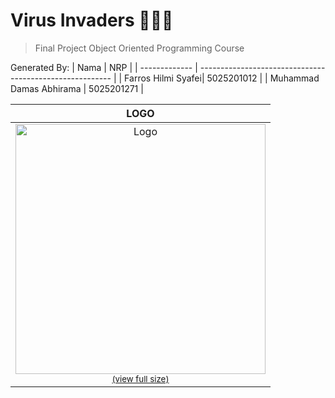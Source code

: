 # Virus Invaders 👾👾👾

> Final Project Object Oriented Programming Course

Generated By:
| Nama          | NRP                                                     | 
| ------------- | -------------------------------------------------------- |
| Farros Hilmi Syafei| 5025201012 | 
| Muhammad Damas Abhirama  | 5025201271 |


|                                                                                                                                                                                                 LOGO                                                                                                                                                                                                  |
| :---------------------------------------------------------------------------------------------------------------------------------------------------------------------------------------------------------------------------------------------------------------------------------------------------------------------------------------------------------------------------------------------------------: |
| <a href="https://user-images.githubusercontent.com/86004023/147070212-e3e496ff-0e22-42ea-87b9-bc766e82f85e.png"><img src="https://user-images.githubusercontent.com/86004023/147070212-e3e496ff-0e22-42ea-87b9-bc766e82f85e.png" alt="Logo" width="400"></a><br /><sup><a href="https://user-images.githubusercontent.com/86004023/147070212-e3e496ff-0e22-42ea-87b9-bc766e82f85e.png">(view full size)</a> |
